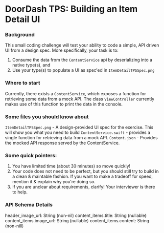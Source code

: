# DoorDash TPS: Building an Item Detail UI

### Background
 
 This small coding challenge will test your ability to code a simple, API driven UI from a design spec. More specifically, your task is to:

1. Consume the data from the `ContentService` api by deserializing into a native type(s), and
2. Use your type(s) to populate a UI as spec'ed in `ItemDetailTPSSpec.png`


### Where to start
Currently, there exists a `ContentService`, which exposes a function for retrieving some data from a mock API. The class `ViewController` currently makes use of this function to print the data in the console. 


### Some files you should know about

`ItemDetailTPSSpec.png` - A design-provided UI spec for the exercise. This will show you what you need to build
`ContentService.swift` - provides a single function for retrieving data from a mock API.
`Content.json` - Provides the mocked API response served by the ContentService. 


### Some quick pointers:

1. You have limited time (about 30 minutes) so move quickly!
2. Your code does not need to be perfect, but you should still try to build in a clean & maintable fashion. If you want to make a tradeoff for speed, mention it & explain why you're doing so.
3. If you are unclear about requirements, clarify! Your interviewer is there to help.


### API Schema Details

header_image_url: String (non-nil)
content_items.title: String (nullable)
content_items.image_url: String (nullable)
content_items.content: String (non-nill)
